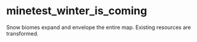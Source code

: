 # minetest_winter_is_coming
Snow biomes expand and envelope the entire map. Existing resources are transformed.
